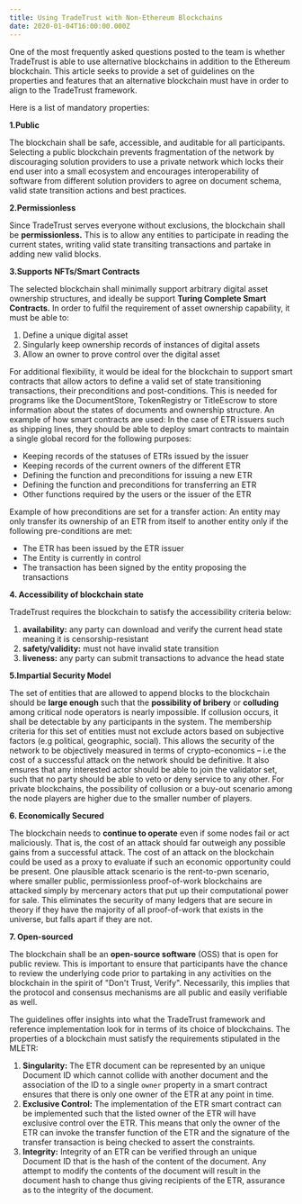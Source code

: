 ```yaml
---
title: Using TradeTrust with Non-Ethereum Blockchains
date: 2020-01-04T16:00:00.000Z
---
```


One of the most frequently asked questions posted to the team is whether TradeTrust is able to use alternative blockchains in addition to the Ethereum blockchain. This article seeks to provide a set of guidelines on the properties and features that an alternative blockchain must have in order to align to the TradeTrust framework.

Here is a list of mandatory properties:

**1.Public**

The blockchain shall be safe, accessible, and auditable for all participants.
Selecting a public blockchain prevents fragmentation of the network by discouraging solution providers to use a private network which locks their end user into a small ecosystem and encourages interoperability of software from different solution providers to agree on document schema, valid state transition actions and best practices.

**2.Permissionless**

Since TradeTrust serves everyone without exclusions, the blockchain shall be **permissionless.**
This is to allow any entities to participate in reading the current states, writing valid state transiting transactions and partake in adding new valid blocks.

**3.Supports NFTs/Smart Contracts**

The selected blockchain shall minimally support arbitrary digital asset ownership structures, and ideally be support **Turing Complete Smart Contracts.**
In order to fulfil the requirement of asset ownership capability, it must be able to:

1. Define a unique digital asset
2. Singularly keep ownership records of instances of digital assets
3. Allow an owner to prove control over the digital asset

For additional flexibility, it would be ideal for the blockchain to support smart contracts that allow actors to define a valid set of state transitioning transactions, their preconditions and post-conditions. This is needed for programs like the DocumentStore, TokenRegistry or TitleEscrow to store information about the states of documents and ownership structure.
An example of how smart contracts are used:
In the case of ETR issuers such as shipping lines, they should be able to deploy smart contracts to maintain a single global record for the following purposes:

- Keeping records of the statuses of ETRs issued by the issuer
- Keeping records of the current owners of the different ETR
- Defining the function and preconditions for issuing a new ETR
- Defining the function and preconditions for transferring an ETR
- Other functions required by the users or the issuer of the ETR

Example of how preconditions are set for a transfer action:
An entity may only transfer its ownership of an ETR from itself to another entity only if the following pre-conditions are met:

- The ETR has been issued by the ETR issuer
- The Entity is currently in control
- The transaction has been signed by the entity proposing the transactions

**4. Accessibility of blockchain state**

TradeTrust requires the blockchain to satisfy the accessibility criteria below:

1. **availability:** any party can download and verify the current head state meaning it is censorship-resistant
2. **safety/validity:** must not have invalid state transition
3. **liveness:** any party can submit transactions to advance the head state

**5.Impartial Security Model**

The set of entities that are allowed to append blocks to the blockchain should be **large enough** such that the **possibility of bribery** or **colluding** among critical node operators is nearly impossible.
If collusion occurs, it shall be detectable by any participants in the system. The membership criteria for this set of entities must not exclude actors based on subjective factors (e.g political, geographic, social). This allows the security of the network to be objectively measured in terms of crypto-economics – i.e the cost of a successful attack on the network should be definitive. It also ensures that any interested actor should be able to join the validator set, such that no party should be able to veto or deny service to any other.
For private blockchains, the possibility of collusion or a buy-out scenario among the node players are higher due to the smaller number of players.

**6. Economically Secured**

The blockchain needs to **continue to operate** even if some nodes fail or act maliciously. That is, the cost of an attack should far outweigh any possible gains from a successful attack.
The cost of an attack on the blockchain could be used as a proxy to evaluate if such an economic opportunity could be present. One plausible attack scenario is the rent-to-pwn scenario, where smaller public, permissionless proof-of-work blockchains are attacked simply by mercenary actors that put up their computational power for sale. This eliminates the security of many ledgers that are secure in theory if they have the majority of all proof-of-work that exists in the universe, but falls apart if they are not.

**7. Open-sourced**

The blockchain shall be an **open-source software** (OSS) that is open for public review. This is important to ensure that participants have the chance to review the underlying code prior to partaking in any activities on the blockchain in the spirit of "Don't Trust, Verify". Necessarily, this implies that the protocol and consensus mechanisms are all public and easily verifiable as well.

The guidelines offer insights into what the TradeTrust framework and reference implementation look for in terms of its choice of blockchains. The properties of a blockchain must satisfy the requirements stipulated in the MLETR:

1. **Singularity:** The ETR document can be represented by an unique Document ID which cannot collide with another document and the association of the ID to a single `owner` property in a smart contract ensures that there is only one owner of the ETR at any point in time.
2. **Exclusive Control:** The implementation of the ETR smart contract can be implemented such that the listed owner of the ETR will have exclusive control over the ETR. This means that only the owner of the ETR can invoke the transfer function of the ETR and the signature of the transfer transaction is being checked to assert the constraints.
3. **Integrity:** Integrity of an ETR can be verified through an unique Document ID that is the hash of the content of the document. Any attempt to modify the contents of the document will result in the document hash to change thus giving recipients of the ETR, assurance as to the integrity of the document.
